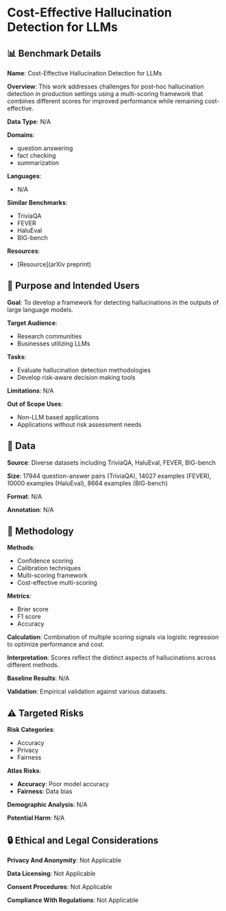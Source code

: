 # Cost-Effective Hallucination Detection for LLMs

## 📊 Benchmark Details

**Name**: Cost-Effective Hallucination Detection for LLMs

**Overview**: This work addresses challenges for post-hoc hallucination detection in production settings using a multi-scoring framework that combines different scores for improved performance while remaining cost-effective.

**Data Type**: N/A

**Domains**:
- question answering
- fact checking
- summarization

**Languages**:
- N/A

**Similar Benchmarks**:
- TriviaQA
- FEVER
- HaluEval
- BIG-bench

**Resources**:
- [Resource](arXiv preprint)

## 🎯 Purpose and Intended Users

**Goal**: To develop a framework for detecting hallucinations in the outputs of large language models.

**Target Audience**:
- Research communities
- Businesses utilizing LLMs

**Tasks**:
- Evaluate hallucination detection methodologies
- Develop risk-aware decision making tools

**Limitations**: N/A

**Out of Scope Uses**:
- Non-LLM based applications
- Applications without risk assessment needs

## 💾 Data

**Source**: Diverse datasets including TriviaQA, HaluEval, FEVER, BIG-bench

**Size**: 17944 question-answer pairs (TriviaQA), 14027 examples (FEVER), 10000 examples (HaluEval), 8664 examples (BIG-bench)

**Format**: N/A

**Annotation**: N/A

## 🔬 Methodology

**Methods**:
- Confidence scoring
- Calibration techniques
- Multi-scoring framework
- Cost-effective multi-scoring

**Metrics**:
- Brier score
- F1 score
- Accuracy

**Calculation**: Combination of multiple scoring signals via logistic regression to optimize performance and cost.

**Interpretation**: Scores reflect the distinct aspects of hallucinations across different methods.

**Baseline Results**: N/A

**Validation**: Empirical validation against various datasets.

## ⚠️ Targeted Risks

**Risk Categories**:
- Accuracy
- Privacy
- Fairness

**Atlas Risks**:
- **Accuracy**: Poor model accuracy
- **Fairness**: Data bias

**Demographic Analysis**: N/A

**Potential Harm**: N/A

## 🔒 Ethical and Legal Considerations

**Privacy And Anonymity**: Not Applicable

**Data Licensing**: Not Applicable

**Consent Procedures**: Not Applicable

**Compliance With Regulations**: Not Applicable
